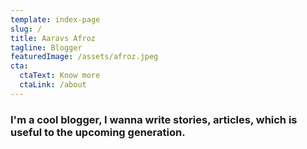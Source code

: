 ```yaml
---
template: index-page
slug: /
title: Aaravs Afroz
tagline: Blogger
featuredImage: /assets/afroz.jpeg
cta:
  ctaText: Know more
  ctaLink: /about
---
```

### I'm a cool blogger, I wanna write stories, articles, which is useful to the upcoming generation.